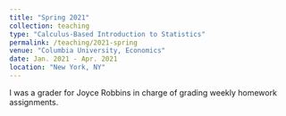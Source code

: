 ```yaml
---
title: "Spring 2021"
collection: teaching
type: "Calculus-Based Introduction to Statistics"
permalink: /teaching/2021-spring
venue: "Columbia University, Economics"
date: Jan. 2021 - Apr. 2021
location: "New York, NY"
---
```


I was a grader for Joyce Robbins in charge of grading weekly homework assignments.